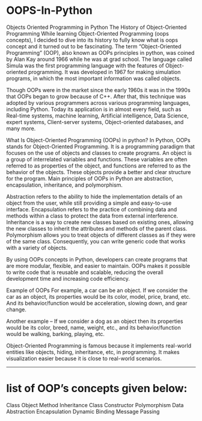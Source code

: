 # OOPS-In-Python
Objects Oriented Programming in Python
The History of Object-Oriented Programming
While learning Object-Oriented Programming (oops concepts), I decided to dive into its history to fully know what is oops concept and it turned out to be fascinating. The term “Object-Oriented Programming” (OOP), also known as OOPs principles in python, was coined by Alan Kay around 1966 while he was at grad school. The language called Simula was the first programming language with the features of Object-oriented programming. It was developed in 1967 for making simulation programs, in which the most important information was called objects.

Though OOPs were in the market since the early 1960s it was in the 1990s that OOPs began to grow because of C++. After that, this technique was adopted by various programmers across various programming languages, including Python. Today its application is in almost every field, such as Real-time systems, machine learning, Artificial intelligence, Data Science, expert systems, Client-server systems, Object-oriented databases, and many more.

What Is Object-Oriented Programming (OOPs) in python?
In Python, OOPs stands for Object-Oriented Programming. It is a programming paradigm that focuses on the use of objects and classes to create programs. An object is a group of interrelated variables and functions. These variables are often referred to as properties of the object, and functions are referred to as the behavior of the objects. These objects provide a better and clear structure for the program. Main principles of OOPs in Python are abstraction, encapsulation, inheritance, and polymorphism.

Abstraction refers to the ability to hide the implementation details of an object from the user, while still providing a simple and easy-to-use interface. Encapsulation refers to the practice of combining data and methods within a class to protect the data from external interference. Inheritance is a way to create new classes based on existing ones, allowing the new classes to inherit the attributes and methods of the parent class. Polymorphism allows you to treat objects of different classes as if they were of the same class. Consequently, you can write generic code that works with a variety of objects.

By using OOPs concepts in Python, developers can create programs that are more modular, flexible, and easier to maintain. OOPs makes it possible to write code that is reusable and scalable, reducing the overall development time and increasing code efficiency.

Example of OOPs
For example, a car can be an object. If we consider the car as an object, its properties would be its color, model, price, brand, etc. And its behavior/function would be acceleration, slowing down, and gear change.

Another example – If we consider a dog as an object then its properties would be its color, breed, name, weight, etc., and its behavior/function would be walking, barking, playing, etc.

Object-Oriented Programming is famous because it implements real-world entities like objects, hiding, inheritance, etc, in programming. It makes visualization easier because it is close to real-world scenarios.
**************************************************************
# list of OOP’s concepts given below:
Class
Object
Method
Inheritance
Class Constructor
Polymorphism
Data Abstraction
Encapsulation
Dynamic Binding
Message Passing
